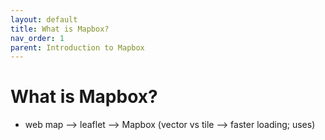 ```yaml
---
layout: default
title: What is Mapbox?
nav_order: 1
parent: Introduction to Mapbox
---
```


# What is Mapbox?

- web map --> leaflet --> Mapbox (vector vs tile --> faster loading; uses)



